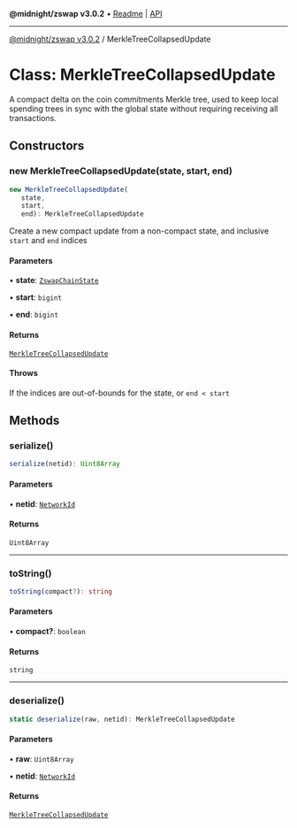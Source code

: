 **@midnight/zswap v3.0.2** • [Readme](../README.md) \| [API](../globals.md)

***

[@midnight/zswap v3.0.2](../README.md) / MerkleTreeCollapsedUpdate

# Class: MerkleTreeCollapsedUpdate

A compact delta on the coin commitments Merkle tree, used to keep local
spending trees in sync with the global state without requiring receiving all
transactions.

## Constructors

### new MerkleTreeCollapsedUpdate(state, start, end)

```ts
new MerkleTreeCollapsedUpdate(
   state, 
   start, 
   end): MerkleTreeCollapsedUpdate
```

Create a new compact update from a non-compact state, and inclusive
`start` and `end` indices

#### Parameters

• **state**: [`ZswapChainState`](ZswapChainState.md)

• **start**: `bigint`

• **end**: `bigint`

#### Returns

[`MerkleTreeCollapsedUpdate`](MerkleTreeCollapsedUpdate.md)

#### Throws

If the indices are out-of-bounds for the state, or `end < start`

## Methods

### serialize()

```ts
serialize(netid): Uint8Array
```

#### Parameters

• **netid**: [`NetworkId`](../enumerations/NetworkId.md)

#### Returns

`Uint8Array`

***

### toString()

```ts
toString(compact?): string
```

#### Parameters

• **compact?**: `boolean`

#### Returns

`string`

***

### deserialize()

```ts
static deserialize(raw, netid): MerkleTreeCollapsedUpdate
```

#### Parameters

• **raw**: `Uint8Array`

• **netid**: [`NetworkId`](../enumerations/NetworkId.md)

#### Returns

[`MerkleTreeCollapsedUpdate`](MerkleTreeCollapsedUpdate.md)
